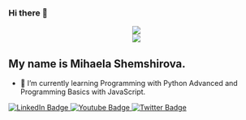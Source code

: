 ### Hi there 👋
<div id="header" align="center">
   <img src="https://media.giphy.com/media/PLGtXGjpuYv7HFcMJM/giphy.gif"/>
</div>
<div id="header" align="center">
   <img src="https://media.giphy.com/media/fAUvkY2LAJJre50kMr/giphy.gif"/>
</div>


## My name is Mihaela Shemshirova.
- 🌱 I’m currently learning Programming with Python Advanced and Programming Basics with JavaScript.
<div id="badges">
  <a href="your-linkedin-URL">
    <img src="https://img.shields.io/badge/LinkedIn-blue?style=for-the-badge&logo=linkedin&logoColor=white" alt="LinkedIn Badge"/>
  </a>
  <a href="your-youtube-URL">
    <img src="https://img.shields.io/badge/YouTube-red?style=for-the-badge&logo=youtube&logoColor=white" alt="Youtube Badge"/>
  </a>
  <a href="your-twitter-URL">
    <img src="https://img.shields.io/badge/Twitter-blue?style=for-the-badge&logo=twitter&logoColor=white" alt="Twitter Badge"/>
  </a>
</div>
